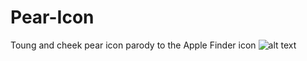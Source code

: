 # Pear-Icon
Toung and cheek pear icon parody to the Apple Finder icon
![alt text](https://github.com/GSSparks/Pear-Icon/blob/Main/image.jpg?raw=true)
